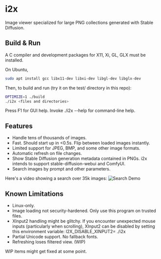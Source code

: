 # i2x
Image viewer specialized for large PNG collections generated with Stable Diffusion.

## Build & Run
A C compiler and development packages for X11, Xi, GL, GLX must be installed.

On Ubuntu,

```bash
sudo apt install gcc libx11-dev libxi-dev libgl-dev libglx-dev
```

Then, to build and run (try it on the test/ directory in this repo):

```bash
OPTIMIZE=1 ./build
./i2x <files and directories>
```

Press F1 for GUI help.
Invoke ./i2x --help for command-line help.

## Features
- Handle tens of thousands of images.
- Fast. Should start up in <0.5s.  Flip between loaded images instantly.
- Limited support for JPEG, BMP, and some other image formats.
- Automatic refresh on file changes.
- Show Stable Diffusion generation metadata contained in PNGs.  i2x intends to support stable-diffusion-webui and ComfyUI.
- Search images by prompt and other parameters.

Here's a video showing a search over 35k images:
![Search Demo](demo/search.gif)

## Known Limitations
- Linux-only.
- Image loading not security-hardened.  Only use this program on trusted files.
- XInput2 handling might be glitchy.  If you encounter unexpected mouse inputs (particularly when scrolling), XInput2 can be disabled by setting this environment variable:  I2X_DISABLE_XINPUT2= ./i2x <paths>
- Partial Unicode support.  No fallback fonts.
- Refreshing loses filtered view. (WIP)

WIP items might get fixed at some point.
